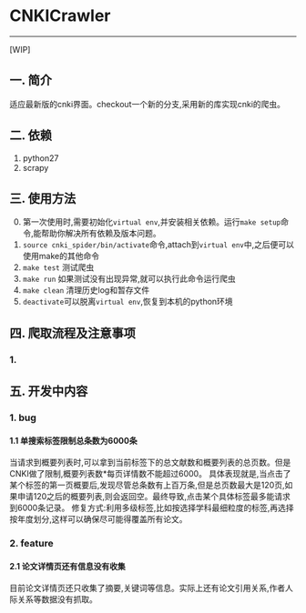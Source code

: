 # CNKICrawler

---

[WIP]

## 一. 简介

适应最新版的cnki界面。checkout一个新的分支,采用新的库实现cnki的爬虫。

## 二. 依赖

1. python27
2. scrapy

## 三. 使用方法

0. 第一次使用时,需要初始化`virtual env`,并安装相关依赖。运行`make setup`命令,能帮助你解决所有依赖及版本问题。
1. `source cnki_spider/bin/activate`命令,attach到`virtual env`中,之后便可以使用make的其他命令
2. `make test` 测试爬虫
3. `make run` 如果测试没有出现异常,就可以执行此命令运行爬虫
4. `make clean` 清理历史log和暂存文件
5. `deactivate`可以脱离`virtual env`,恢复到本机的python环境

## 四. 爬取流程及注意事项

### 1. 

## 五. 开发中内容

### 1. bug

#### 1.1 单搜索标签限制总条数为6000条

当请求到概要列表时,可以拿到当前标签下的总文献数和概要列表的总页数。但是CNKI做了限制,概要列表数*每页详情数不能超过6000。
具体表现就是,当点击了某个标签的第一页概要后,发现尽管总条数有上百万条,但是总页数最大是120页,如果申请120之后的概要列表,则会返回空。最终导致,点击某个具体标签最多能请求到6000条记录。
修复方式:利用多级标签,比如按选择学科最细粒度的标签,再选择按年度划分,这样可以确保尽可能得覆盖所有论文。

### 2. feature

#### 2.1 论文详情页还有信息没有收集

目前论文详情页还只收集了摘要,关键词等信息。实际上还有论文引用关系,作者人际关系等数据没有抓取。